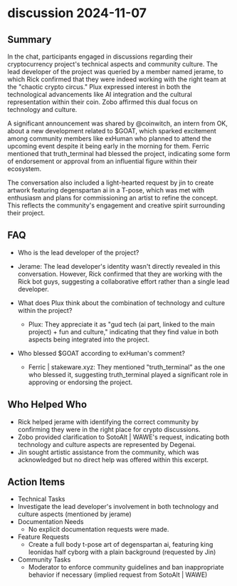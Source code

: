 # discussion 2024-11-07

## Summary
 In the chat, participants engaged in discussions regarding their cryptocurrency project's technical aspects and community culture. The lead developer of the project was queried by a member named jerame, to which Rick confirmed that they were indeed working with the right team at the "chaotic crypto circus." Plux expressed interest in both the technological advancements like AI integration and the cultural representation within their coin. Zobo affirmed this dual focus on technology and culture.

A significant announcement was shared by @coinwitch, an intern from OK, about a new development related to $GOAT, which sparked excitement among community members like exHuman who planned to attend the upcoming event despite it being early in the morning for them. Ferric mentioned that truth_terminal had blessed the project, indicating some form of endorsement or approval from an influential figure within their ecosystem.

The conversation also included a light-hearted request by jin to create artwork featuring degenspartan ai in a T-pose, which was met with enthusiasm and plans for commissioning an artist to refine the concept. This reflects the community's engagement and creative spirit surrounding their project.

## FAQ
 - Who is the lead developer of the project?
  - Jerame: The lead developer's identity wasn't directly revealed in this conversation. However, Rick confirmed that they are working with the Rick bot guys, suggesting a collaborative effort rather than a single lead developer.

- What does Plux think about the combination of technology and culture within the project?
  - Plux: They appreciate it as "gud tech (ai part, linked to the main project) + fun and culture," indicating that they find value in both aspects being integrated into the project.

- Who blessed $GOAT according to exHuman's comment?
  - Ferric | stakeware.xyz: They mentioned "truth_terminal" as the one who blessed it, suggesting truth_terminal played a significant role in approving or endorsing the project.

## Who Helped Who
 - Rick helped jerame with identifying the correct community by confirming they were in the right place for crypto discussions.
- Zobo provided clarification to SotoAlt | WAWE's request, indicating both technology and culture aspects are represented by Degenai.
- Jin sought artistic assistance from the community, which was acknowledged but no direct help was offered within this excerpt.

## Action Items
 - Technical Tasks
  - Investigate the lead developer's involvement in both technology and culture aspects (mentioned by jerame)
- Documentation Needs
  - No explicit documentation requests were made.
- Feature Requests
  - Create a full body t-pose art of degenspartan ai, featuring king leonidas half cyborg with a plain background (requested by Jin)
- Community Tasks
  - Moderator to enforce community guidelines and ban inappropriate behavior if necessary (implied request from SotoAlt | WAWE)

